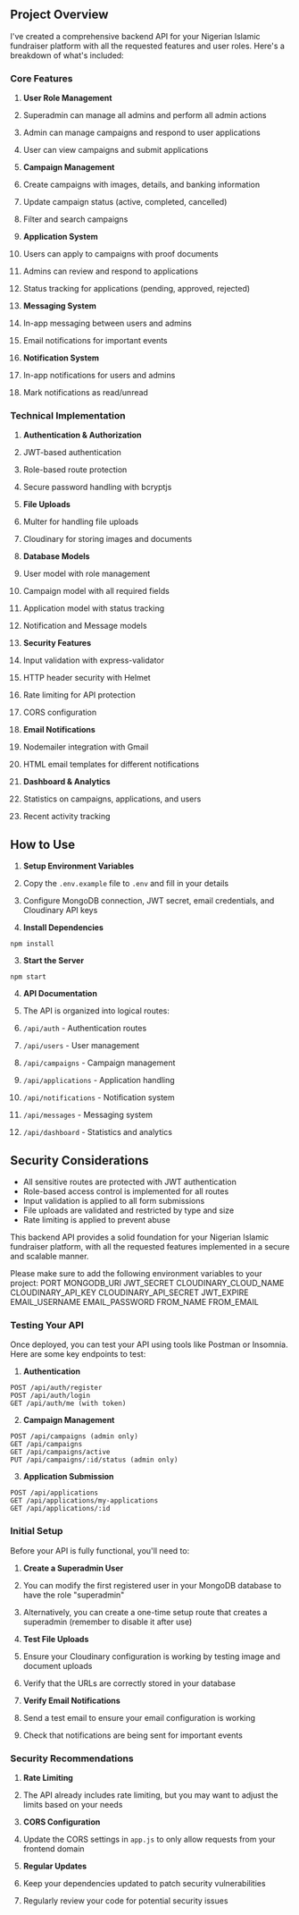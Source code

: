 ## Project Overview

I've created a comprehensive backend API for your Nigerian Islamic fundraiser platform with all the requested features and user roles. Here's a breakdown of what's included:

### Core Features

1. **User Role Management**

1. Superadmin can manage all admins and perform all admin actions
1. Admin can manage campaigns and respond to user applications
1. User can view campaigns and submit applications

1. **Campaign Management**

1. Create campaigns with images, details, and banking information
1. Update campaign status (active, completed, cancelled)
1. Filter and search campaigns

1. **Application System**

1. Users can apply to campaigns with proof documents
1. Admins can review and respond to applications
1. Status tracking for applications (pending, approved, rejected)

1. **Messaging System**

1. In-app messaging between users and admins
1. Email notifications for important events

1. **Notification System**

1. In-app notifications for users and admins
1. Mark notifications as read/unread

### Technical Implementation

1. **Authentication & Authorization**

1. JWT-based authentication
1. Role-based route protection
1. Secure password handling with bcryptjs

1. **File Uploads**

1. Multer for handling file uploads
1. Cloudinary for storing images and documents

1. **Database Models**

1. User model with role management
1. Campaign model with all required fields
1. Application model with status tracking
1. Notification and Message models

1. **Security Features**

1. Input validation with express-validator
1. HTTP header security with Helmet
1. Rate limiting for API protection
1. CORS configuration

1. **Email Notifications**

1. Nodemailer integration with Gmail
1. HTML email templates for different notifications

1. **Dashboard & Analytics**

1. Statistics on campaigns, applications, and users
1. Recent activity tracking

## How to Use

1. **Setup Environment Variables**

1. Copy the `.env.example` file to `.env` and fill in your details
1. Configure MongoDB connection, JWT secret, email credentials, and Cloudinary API keys

1. **Install Dependencies**

```shellscript
npm install
```

3. **Start the Server**

```shellscript
npm start
```

4. **API Documentation**

1. The API is organized into logical routes:

1. `/api/auth` - Authentication routes
1. `/api/users` - User management
1. `/api/campaigns` - Campaign management
1. `/api/applications` - Application handling
1. `/api/notifications` - Notification system
1. `/api/messages` - Messaging system
1. `/api/dashboard` - Statistics and analytics

## Security Considerations

- All sensitive routes are protected with JWT authentication
- Role-based access control is implemented for all routes
- Input validation is applied to all form submissions
- File uploads are validated and restricted by type and size
- Rate limiting is applied to prevent abuse

This backend API provides a solid foundation for your Nigerian Islamic fundraiser platform, with all the requested features implemented in a secure and scalable manner.

Please make sure to add the following environment variables to your project:
PORT
MONGODB_URI
JWT_SECRET
CLOUDINARY_CLOUD_NAME
CLOUDINARY_API_KEY
CLOUDINARY_API_SECRET
JWT_EXPIRE
EMAIL_USERNAME
EMAIL_PASSWORD
FROM_NAME
FROM_EMAIL

### Testing Your API

Once deployed, you can test your API using tools like Postman or Insomnia. Here are some key endpoints to test:

1. **Authentication**

```plaintext
POST /api/auth/register
POST /api/auth/login
GET /api/auth/me (with token)
```

2. **Campaign Management**

```plaintext
POST /api/campaigns (admin only)
GET /api/campaigns
GET /api/campaigns/active
PUT /api/campaigns/:id/status (admin only)
```

3. **Application Submission**

```plaintext
POST /api/applications
GET /api/applications/my-applications
GET /api/applications/:id
```

### Initial Setup

Before your API is fully functional, you'll need to:

1. **Create a Superadmin User**

1. You can modify the first registered user in your MongoDB database to have the role "superadmin"
1. Alternatively, you can create a one-time setup route that creates a superadmin (remember to disable it after use)

1. **Test File Uploads**

1. Ensure your Cloudinary configuration is working by testing image and document uploads
1. Verify that the URLs are correctly stored in your database

1. **Verify Email Notifications**

1. Send a test email to ensure your email configuration is working
1. Check that notifications are being sent for important events

### Security Recommendations

1. **Rate Limiting**

1. The API already includes rate limiting, but you may want to adjust the limits based on your needs

1. **CORS Configuration**

1. Update the CORS settings in `app.js` to only allow requests from your frontend domain

1. **Regular Updates**

1. Keep your dependencies updated to patch security vulnerabilities
1. Regularly review your code for potential security issues
